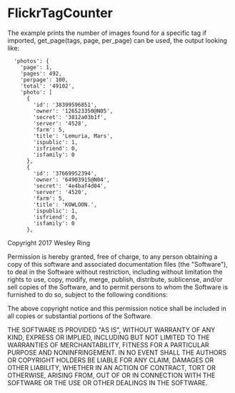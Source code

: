 # FlickrTagCounter
The example prints the number of images found for a specific tag
if imported, get_page(tags, page, per_page) can be used, the output looking like:

```Imageswithtagcyberpunk: {
  'photos': {
    'page': 1,
    'pages': 492,
    'perpage': 100,
    'total': '49102',
    'photo': [
      {
        'id': '38399596851',
        'owner': '126523350@N05',
        'secret': '3812a03b1f',
        'server': '4528',
        'farm': 5,
        'title': 'Lemuria, Mars',
        'ispublic': 1,
        'isfriend': 0,
        'isfamily': 0
      },
      {
        'id': '37669952394',
        'owner': '64903915@N04',
        'secret': '4e4baf4d04',
        'server': '4520',
        'farm': 5,
        'title': 'KOWLOON.',
        'ispublic': 1,
        'isfriend': 0,
        'isfamily': 0
      },
```


Copyright 2017 Wesley Ring

Permission is hereby granted, free of charge, to any person obtaining a copy of this software and associated documentation files (the "Software"), to deal in the Software without restriction, including without limitation the rights to use, copy, modify, merge, publish, distribute, sublicense, and/or sell copies of the Software, and to permit persons to whom the Software is furnished to do so, subject to the following conditions:

The above copyright notice and this permission notice shall be included in all copies or substantial portions of the Software.

THE SOFTWARE IS PROVIDED "AS IS", WITHOUT WARRANTY OF ANY KIND, EXPRESS OR IMPLIED, INCLUDING BUT NOT LIMITED TO THE WARRANTIES OF MERCHANTABILITY, FITNESS FOR A PARTICULAR PURPOSE AND NONINFRINGEMENT. IN NO EVENT SHALL THE AUTHORS OR COPYRIGHT HOLDERS BE LIABLE FOR ANY CLAIM, DAMAGES OR OTHER LIABILITY, WHETHER IN AN ACTION OF CONTRACT, TORT OR OTHERWISE, ARISING FROM, OUT OF OR IN CONNECTION WITH THE SOFTWARE OR THE USE OR OTHER DEALINGS IN THE SOFTWARE.
